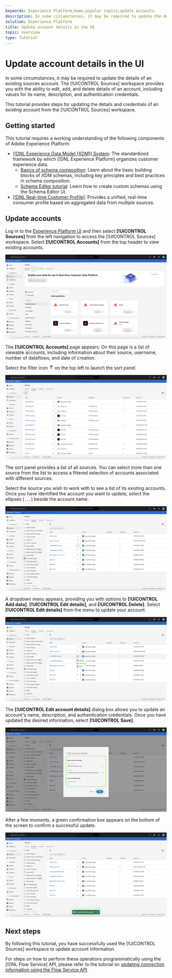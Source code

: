 ```yaml
---
keywords: Experience Platform;home;popular topics;update accounts
description: In some circumstances, it may be required to update the details of an existing sources account. The Sources workspace provides you with the ability to edit, add, and delete details of an account, including values for its name, description, and authentication credentials.
solution: Experience Platform
title: Update account details in the UI
topic: overview
type: Tutorial
---
```


# Update account details in the UI

In some circumstances, it may be required to update the details of an existing sources account. The [!UICONTROL Sources] workspace provides you with the ability to edit, add, and delete details of an account, including values for its name, description, and authentication credentials.

This tutorial provides steps for updating the details and credentials of an existing account from the [!UICONTROL Sources] workspace.

## Getting started

This tutorial requires a working understanding of the following components of Adobe Experience Platform:

- [[!DNL Experience Data Model (XDM)] System](../../../xdm/home.md): The standardized framework by which [!DNL Experience Platform] organizes customer experience data.
  - [Basics of schema composition](../../../xdm/schema/composition.md): Learn about the basic building blocks of XDM schemas, including key principles and best practices in schema composition.
  - [Schema Editor tutorial](../../../xdm/tutorials/create-schema-ui.md): Learn how to create custom schemas using the Schema Editor UI.
- [[!DNL Real-time Customer Profile]](../../../profile/home.md): Provides a unified, real-time consumer profile based on aggregated data from multiple sources.

## Update accounts

Log in to the [Experience Platform UI](https://platform.adobe.com) and then select **[!UICONTROL Sources]** from the left navigation to access the [!UICONTROL Sources] workspace. Select **[!UICONTROL Accounts]** from the top header to view existing accounts.

![catalog](../../images/tutorials/update/catalog.png)

The **[!UICONTROL Accounts]** page appears. On this page is a list of viewable accounts, including information about their source, username, number of dataflows, and date of creation.

Select the filter icon ![filter](../../images/tutorials/update/filter.png) on the top left to launch the sort panel.

![accounts-list](../../images/tutorials/update/accounts-list.png)

The sort panel provides a list of all sources. You can select more than one source from the list to access a filtered selection of accounts associated with different sources.

Select the source you wish to work with to see a list of its existing accounts. Once you have identified the account you want to update, select the ellipses (`...`) beside the account name.

![accounts-sort](../../images/tutorials/update/accounts-sort.png)

A dropdown menu appears, providing you with options to **[!UICONTROL Add data]**, **[!UICONTROL Edit details]**, and **[!UICONTROL Delete]**. Select **[!UICONTROL Edit details]** from the menu to update your account.

![update](../../images/tutorials/update/update.png)

The **[!UICONTROL Edit account details]** dialog box allows you to update an account's name, description, and authentication credentials. Once you have updated the desired information, select **[!UICONTROL Save]**.

![edit-account-details](../../images/tutorials/update/edit-account-details.png)

After a few moments, a green confirmation box appears on the bottom of the screen to confirm a successful update.

![update-confirmed](../../images/tutorials/update/update-confirmed.png)

## Next steps

By following this tutorial, you have successfully used the [!UICONTROL Sources] workspace to update account information.

For steps on how to perform these operations programmatically using the [!DNL Flow Service] API, please refer to the tutorial on [updating connection information using the Flow Service API](../../tutorials/api/update.md).
